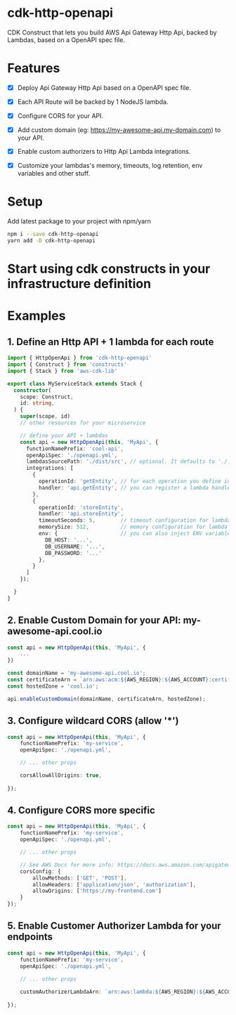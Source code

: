 # cdk-http-openapi

CDK Construct that lets you build AWS Api Gateway Http Api, backed by Lambdas, based on a OpenAPI spec file.


# Features

- [x] Deploy Api Gateway Http Api based on a OpenAPI spec file.
- [x] Each API Route will be backed by 1 NodeJS lambda.
- [x] Configure CORS for your API.
- [x] Add custom domain (eg: https://my-awesome-api.my-domain.com) to your API.
- [x] Enable custom authorizers to Http Api Lambda integrations.
- [x] Customize your lambdas's memory, timeouts, log retention, env variables and other stuff.


# Setup

Add latest package to your project with npm/yarn

```bash
npm i --save cdk-http-openapi
yarn add -D cdk-http-openapi
```


# Start using cdk constructs in your infrastructure definition
# Examples

## 1. Define an Http API + 1 lambda for each route

```typescript
import { HttpOpenApi } from 'cdk-http-openapi'
import { Construct } from 'constructs'
import { Stack } from 'aws-cdk-lib'

export class MyServiceStack extends Stack {
  constructor(
    scope: Construct,
    id: string,
  ) {
    super(scope, id)
    // other resources for your microservice

    // define your API + lambdas
    const api = new HttpOpenApi(this, 'MyApi', {
      functionNamePrefix: 'cool-api',
      openApiSpec: './openapi.yml',
      lambdasSourcePath: './dist/src', // optional. It defaults to './.build/src'
      integrations: [
        {
          operationId: 'getEntity', // for each operation you define in your OpenAPI spec
          handler: 'api.getEntity', // you can register a lambda handler to handle your http request
        },
        {
          operationId: 'storeEntity',
          handler: 'api.storeEntity',
          timeoutSeconds: 5,        // timeout configuration for lambda
          memorySize: 512,          // memory configuration for lambda
          env: {                    // you can also inject ENV variables into your lambda
            DB_HOST: '...',
            DB_USERNAME: '...',
            DB_PASSWORD: '...'
          },
        }
      ]
    });

  }
}

```

## 2. Enable Custom Domain for your API: my-awesome-api.cool.io

```typescript
const api = new HttpOpenApi(this, 'MyApi', {
    ...
})

const domainName = 'my-awesome-api.cool.io';
const certificateArn = `arn:aws:acm:${AWS_REGION}:${AWS_ACCOUNT}:certificate/${CERTIFICATE_ID}`;
const hostedZone = 'cool.io';

api.enableCustomDomain(domainName, certificateArn, hostedZone);
```

## 3. Configure wildcard CORS (allow '*')
```typescript
const api = new HttpOpenApi(this, 'MyApi', {
    functionNamePrefix: 'my-service',
    openApiSpec: './openapi.yml',

    // ... other props

    corsAllowAllOrigins: true,
    
});

```

## 4. Configure CORS more specific
```typescript
const api = new HttpOpenApi(this, 'MyApi', {
    functionNamePrefix: 'my-service',
    openApiSpec: './openapi.yml',

    // ... other props

    // See AWS Docs for more info: https://docs.aws.amazon.com/apigateway/latest/developerguide/http-api-cors.html
    corsConfig: {
        allowMethods: ['GET', 'POST'],
        allowHeaders: ['application/json', 'authorization'],
        allowOrigins: ['https://my-frontend.com']
    }
});
```

## 5. Enable Customer Authorizer Lambda for your endpoints
```typescript
const api = new HttpOpenApi(this, 'MyApi', {
    functionNamePrefix: 'my-service',
    openApiSpec: './openapi.yml',

    // ... other props
    
    customAuthorizerLambdaArn: `arn:aws:lambda:${AWS_REGION}:${AWS_ACCOUNT}:function:${AUTHORIZER_LAMBDA_NAME}`
   
});
```
